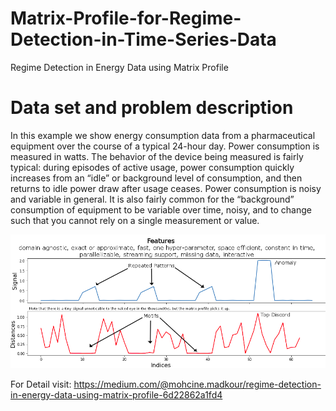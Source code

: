 # Matrix-Profile-for-Regime-Detection-in-Time-Series-Data
Regime Detection in Energy Data using Matrix Profile

# Data set and problem description

In this example we show energy consumption data from a pharmaceutical equipment over the course of a typical 24-hour day. Power consumption is measured in watts. The behavior of the device being measured is fairly typical: during episodes of active usage, power consumption quickly increases from an “idle” or background level of consumption, and then returns to idle power draw after usage ceases. Power consumption is noisy and variable in general. It is also fairly common for the “background” consumption of equipment to be variable over time, noisy, and to change such that you cannot rely on a single measurement or value.

![Renewcast](images/1.png)
 
For Detail visit: https://medium.com/@mohcine.madkour/regime-detection-in-energy-data-using-matrix-profile-6d22862a1fd4
